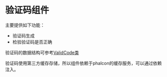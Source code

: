 # 验证码组件

主要提供如下功能：

- 验证码生成
- 检验验证码是否正确

验证码的数据结构可参考[ValidCode类](ValidCode.php)

验证码使用第三方缓存存储，所以组件依赖于phalcon的缓存服务，可以通过依赖注入。

